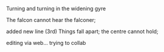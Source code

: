 Turning and turning in the widening gyre

The falcon cannot hear the falconer;

added new line (3rd)
Things fall apart; the centre cannot hold;


editing via web... trying to collab
